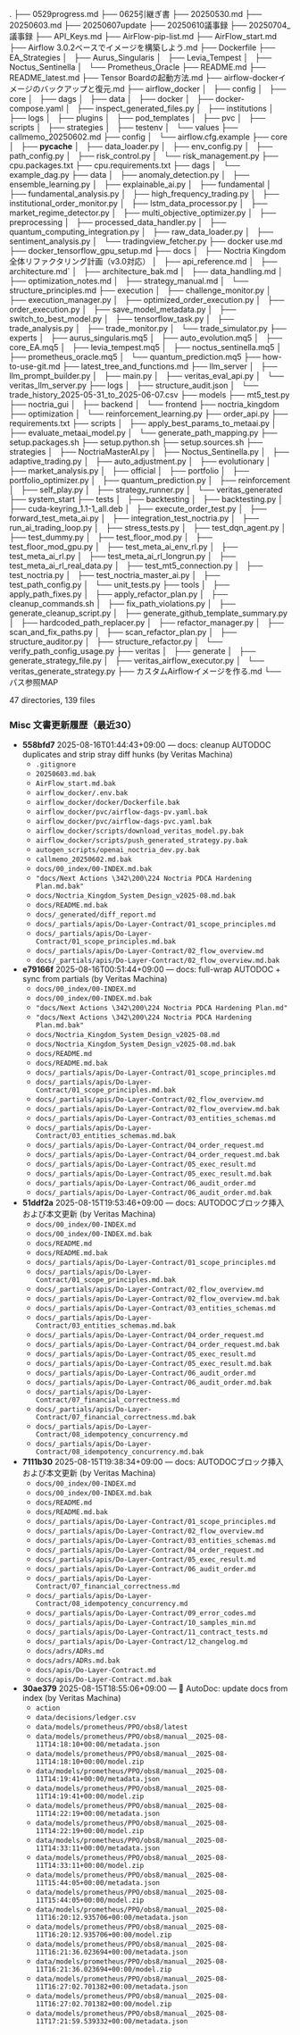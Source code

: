 .
├── 0529progress.md
├── 0625引継ぎ書
├── 20250530.md
├── 20250603.md
├── 20250607update
├── 20250610議事録
├── 20250704_議事録
├── API_Keys.md
├── AirFlow-pip-list.md
├── AirFlow_start.md
├── Airflow 3.0.2ベースでイメージを構築しよう.md
├── Dockerfile
├── EA_Strategies
│   ├── Aurus_Singularis
│   ├── Levia_Tempest
│   ├── Noctus_Sentinella
│   └── Prometheus_Oracle
├── README.md
├── README_latest.md
├── Tensor Boardの起動方法.md
├── airflow-dockerイメージのバックアップと復元.md
├── airflow_docker
│   ├── config
│   ├── core
│   ├── dags
│   ├── data
│   ├── docker
│   ├── docker-compose.yaml
│   ├── inspect_generated_files.py
│   ├── institutions
│   ├── logs
│   ├── plugins
│   ├── pod_templates
│   ├── pvc
│   ├── scripts
│   ├── strategies
│   ├── testenv
│   └── values
├── callmemo_20250602.md
├── config
│   └── airflow.cfg.example
├── core
│   ├── __pycache__
│   ├── data_loader.py
│   ├── env_config.py
│   ├── path_config.py
│   ├── risk_control.py
│   └── risk_management.py
├── cpu.packages.txt
├── cpu.requirements.txt
├── dags
│   └── example_dag.py
├── data
│   ├── anomaly_detection.py
│   ├── ensemble_learning.py
│   ├── explainable_ai.py
│   ├── fundamental
│   ├── fundamental_analysis.py
│   ├── high_frequency_trading.py
│   ├── institutional_order_monitor.py
│   ├── lstm_data_processor.py
│   ├── market_regime_detector.py
│   ├── multi_objective_optimizer.py
│   ├── preprocessing
│   ├── processed_data_handler.py
│   ├── quantum_computing_integration.py
│   ├── raw_data_loader.py
│   ├── sentiment_analysis.py
│   └── tradingview_fetcher.py
├── docker use.md
├── docker_tensorflow_gpu_setup.md
├── docs
│   ├── Noctria Kingdom 全体リファクタリング計画（v3.0対応）
│   ├── api_reference.md
│   ├── architecture.md`
│   ├── architecture_bak.md
│   ├── data_handling.md
│   ├── optimization_notes.md
│   ├── strategy_manual.md
│   └── structure_principles.md
├── execution
│   ├── challenge_monitor.py
│   ├── execution_manager.py
│   ├── optimized_order_execution.py
│   ├── order_execution.py
│   ├── save_model_metadata.py
│   ├── switch_to_best_model.py
│   ├── tensorflow_task.py
│   ├── trade_analysis.py
│   ├── trade_monitor.py
│   └── trade_simulator.py
├── experts
│   ├── aurus_singularis.mq5
│   ├── auto_evolution.mq5
│   ├── core_EA.mq5
│   ├── levia_tempest.mq5
│   ├── noctus_sentinella.mq5
│   ├── prometheus_oracle.mq5
│   └── quantum_prediction.mq5
├── how-to-use-git.md
├── latest_tree_and_functions.md
├── llm_server
│   ├── llm_prompt_builder.py
│   ├── main.py
│   ├── veritas_eval_api.py
│   └── veritas_llm_server.py
├── logs
│   ├── structure_audit.json
│   └── trade_history_2025-05-31_to_2025-06-07.csv
├── models
├── mt5_test.py
├── noctria_gui
│   ├── backend
│   └── frontend
├── noctria_kingdom
├── optimization
│   └── reinforcement_learning.py
├── order_api.py
├── requirements.txt
├── scripts
│   ├── apply_best_params_to_metaai.py
│   ├── evaluate_metaai_model.py
│   └── generate_path_mapping.py
├── setup.packages.sh
├── setup.python.sh
├── setup.sources.sh
├── strategies
│   ├── NoctriaMasterAI.py
│   ├── Noctus_Sentinella.py
│   ├── adaptive_trading.py
│   ├── auto_adjustment.py
│   ├── evolutionary
│   ├── market_analysis.py
│   ├── official
│   ├── portfolio
│   ├── portfolio_optimizer.py
│   ├── quantum_prediction.py
│   ├── reinforcement
│   ├── self_play.py
│   ├── strategy_runner.py
│   └── veritas_generated
├── system_start
├── tests
│   ├── backtesting
│   ├── backtesting.py
│   ├── cuda-keyring_1.1-1_all.deb
│   ├── execute_order_test.py
│   ├── forward_test_meta_ai.py
│   ├── integration_test_noctria.py
│   ├── run_ai_trading_loop.py
│   ├── stress_tests.py
│   ├── test_dqn_agent.py
│   ├── test_dummy.py
│   ├── test_floor_mod.py
│   ├── test_floor_mod_gpu.py
│   ├── test_meta_ai_env_rl.py
│   ├── test_meta_ai_rl.py
│   ├── test_meta_ai_rl_longrun.py
│   ├── test_meta_ai_rl_real_data.py
│   ├── test_mt5_connection.py
│   ├── test_noctria.py
│   ├── test_noctria_master_ai.py
│   ├── test_path_config.py
│   └── unit_tests.py
├── tools
│   ├── apply_path_fixes.py
│   ├── apply_refactor_plan.py
│   ├── cleanup_commands.sh
│   ├── fix_path_violations.py
│   ├── generate_cleanup_script.py
│   ├── generate_github_template_summary.py
│   ├── hardcoded_path_replacer.py
│   ├── refactor_manager.py
│   ├── scan_and_fix_paths.py
│   ├── scan_refactor_plan.py
│   ├── structure_auditor.py
│   ├── structure_refactor.py
│   └── verify_path_config_usage.py
├── veritas
│   ├── generate
│   ├── generate_strategy_file.py
│   ├── veritas_airflow_executor.py
│   └── veritas_generate_strategy.py
├── カスタムAirflowイメージを作る.md
└── パス参照MAP

47 directories, 139 files
<!-- AUTODOC:BEGIN mode=git_log path_globs=docs/misc/*.md title="Misc 文書更新履歴（最近30）" limit=30 since=2025-08-01 -->
### Misc 文書更新履歴（最近30）

- **558bfd7** 2025-08-16T01:44:43+09:00 — docs: cleanup AUTODOC duplicates and strip stray diff hunks (by Veritas Machina)
  - `.gitignore`
  - `20250603.md.bak`
  - `AirFlow_start.md.bak`
  - `airflow_docker/.env.bak`
  - `airflow_docker/docker/Dockerfile.bak`
  - `airflow_docker/pvc/airflow-dags-pv.yaml.bak`
  - `airflow_docker/pvc/airflow-dags-pvc.yaml.bak`
  - `airflow_docker/scripts/download_veritas_model.py.bak`
  - `airflow_docker/scripts/push_generated_strategy.py.bak`
  - `autogen_scripts/openai_noctria_dev.py.bak`
  - `callmemo_20250602.md.bak`
  - `docs/00_index/00-INDEX.md.bak`
  - `"docs/Next Actions \342\200\224 Noctria PDCA Hardening Plan.md.bak"`
  - `docs/Noctria_Kingdom_System_Design_v2025-08.md.bak`
  - `docs/README.md.bak`
  - `docs/_generated/diff_report.md`
  - `docs/_partials/apis/Do-Layer-Contract/01_scope_principles.md`
  - `docs/_partials/apis/Do-Layer-Contract/01_scope_principles.md.bak`
  - `docs/_partials/apis/Do-Layer-Contract/02_flow_overview.md`
  - `docs/_partials/apis/Do-Layer-Contract/02_flow_overview.md.bak`
- **e79166f** 2025-08-16T00:51:44+09:00 — docs: full-wrap AUTODOC + sync from partials (by Veritas Machina)
  - `docs/00_index/00-INDEX.md`
  - `docs/00_index/00-INDEX.md.bak`
  - `"docs/Next Actions \342\200\224 Noctria PDCA Hardening Plan.md"`
  - `"docs/Next Actions \342\200\224 Noctria PDCA Hardening Plan.md.bak"`
  - `docs/Noctria_Kingdom_System_Design_v2025-08.md`
  - `docs/Noctria_Kingdom_System_Design_v2025-08.md.bak`
  - `docs/README.md`
  - `docs/README.md.bak`
  - `docs/_partials/apis/Do-Layer-Contract/01_scope_principles.md`
  - `docs/_partials/apis/Do-Layer-Contract/01_scope_principles.md.bak`
  - `docs/_partials/apis/Do-Layer-Contract/02_flow_overview.md`
  - `docs/_partials/apis/Do-Layer-Contract/02_flow_overview.md.bak`
  - `docs/_partials/apis/Do-Layer-Contract/03_entities_schemas.md`
  - `docs/_partials/apis/Do-Layer-Contract/03_entities_schemas.md.bak`
  - `docs/_partials/apis/Do-Layer-Contract/04_order_request.md`
  - `docs/_partials/apis/Do-Layer-Contract/04_order_request.md.bak`
  - `docs/_partials/apis/Do-Layer-Contract/05_exec_result.md`
  - `docs/_partials/apis/Do-Layer-Contract/05_exec_result.md.bak`
  - `docs/_partials/apis/Do-Layer-Contract/06_audit_order.md`
  - `docs/_partials/apis/Do-Layer-Contract/06_audit_order.md.bak`
- **51ddf2a** 2025-08-15T19:53:46+09:00 — docs: AUTODOCブロック挿入および本文更新 (by Veritas Machina)
  - `docs/00_index/00-INDEX.md`
  - `docs/00_index/00-INDEX.md.bak`
  - `docs/README.md`
  - `docs/README.md.bak`
  - `docs/_partials/apis/Do-Layer-Contract/01_scope_principles.md`
  - `docs/_partials/apis/Do-Layer-Contract/01_scope_principles.md.bak`
  - `docs/_partials/apis/Do-Layer-Contract/02_flow_overview.md`
  - `docs/_partials/apis/Do-Layer-Contract/02_flow_overview.md.bak`
  - `docs/_partials/apis/Do-Layer-Contract/03_entities_schemas.md`
  - `docs/_partials/apis/Do-Layer-Contract/03_entities_schemas.md.bak`
  - `docs/_partials/apis/Do-Layer-Contract/04_order_request.md`
  - `docs/_partials/apis/Do-Layer-Contract/04_order_request.md.bak`
  - `docs/_partials/apis/Do-Layer-Contract/05_exec_result.md`
  - `docs/_partials/apis/Do-Layer-Contract/05_exec_result.md.bak`
  - `docs/_partials/apis/Do-Layer-Contract/06_audit_order.md`
  - `docs/_partials/apis/Do-Layer-Contract/06_audit_order.md.bak`
  - `docs/_partials/apis/Do-Layer-Contract/07_financial_correctness.md`
  - `docs/_partials/apis/Do-Layer-Contract/07_financial_correctness.md.bak`
  - `docs/_partials/apis/Do-Layer-Contract/08_idempotency_concurrency.md`
  - `docs/_partials/apis/Do-Layer-Contract/08_idempotency_concurrency.md.bak`
- **7111b30** 2025-08-15T19:38:34+09:00 — docs: AUTODOCブロック挿入および本文更新 (by Veritas Machina)
  - `docs/00_index/00-INDEX.md`
  - `docs/00_index/00-INDEX.md.bak`
  - `docs/README.md`
  - `docs/README.md.bak`
  - `docs/_partials/apis/Do-Layer-Contract/01_scope_principles.md`
  - `docs/_partials/apis/Do-Layer-Contract/02_flow_overview.md`
  - `docs/_partials/apis/Do-Layer-Contract/03_entities_schemas.md`
  - `docs/_partials/apis/Do-Layer-Contract/04_order_request.md`
  - `docs/_partials/apis/Do-Layer-Contract/05_exec_result.md`
  - `docs/_partials/apis/Do-Layer-Contract/06_audit_order.md`
  - `docs/_partials/apis/Do-Layer-Contract/07_financial_correctness.md`
  - `docs/_partials/apis/Do-Layer-Contract/08_idempotency_concurrency.md`
  - `docs/_partials/apis/Do-Layer-Contract/09_error_codes.md`
  - `docs/_partials/apis/Do-Layer-Contract/10_samples_min.md`
  - `docs/_partials/apis/Do-Layer-Contract/11_contract_tests.md`
  - `docs/_partials/apis/Do-Layer-Contract/12_changelog.md`
  - `docs/adrs/ADRs.md`
  - `docs/adrs/ADRs.md.bak`
  - `docs/apis/Do-Layer-Contract.md`
  - `docs/apis/Do-Layer-Contract.md.bak`
- **30ae379** 2025-08-15T18:55:06+09:00 — 📄 AutoDoc: update docs from index (by Veritas Machina)
  - `action`
  - `data/decisions/ledger.csv`
  - `data/models/prometheus/PPO/obs8/latest`
  - `data/models/prometheus/PPO/obs8/manual__2025-08-11T14:18:10+00:00/metadata.json`
  - `data/models/prometheus/PPO/obs8/manual__2025-08-11T14:18:10+00:00/model.zip`
  - `data/models/prometheus/PPO/obs8/manual__2025-08-11T14:19:41+00:00/metadata.json`
  - `data/models/prometheus/PPO/obs8/manual__2025-08-11T14:19:41+00:00/model.zip`
  - `data/models/prometheus/PPO/obs8/manual__2025-08-11T14:22:19+00:00/metadata.json`
  - `data/models/prometheus/PPO/obs8/manual__2025-08-11T14:22:19+00:00/model.zip`
  - `data/models/prometheus/PPO/obs8/manual__2025-08-11T14:33:11+00:00/metadata.json`
  - `data/models/prometheus/PPO/obs8/manual__2025-08-11T14:33:11+00:00/model.zip`
  - `data/models/prometheus/PPO/obs8/manual__2025-08-11T15:44:05+00:00/metadata.json`
  - `data/models/prometheus/PPO/obs8/manual__2025-08-11T15:44:05+00:00/model.zip`
  - `data/models/prometheus/PPO/obs8/manual__2025-08-11T16:20:12.935706+00:00/metadata.json`
  - `data/models/prometheus/PPO/obs8/manual__2025-08-11T16:20:12.935706+00:00/model.zip`
  - `data/models/prometheus/PPO/obs8/manual__2025-08-11T16:21:36.023694+00:00/metadata.json`
  - `data/models/prometheus/PPO/obs8/manual__2025-08-11T16:21:36.023694+00:00/model.zip`
  - `data/models/prometheus/PPO/obs8/manual__2025-08-11T16:27:02.701382+00:00/metadata.json`
  - `data/models/prometheus/PPO/obs8/manual__2025-08-11T16:27:02.701382+00:00/model.zip`
  - `data/models/prometheus/PPO/obs8/manual__2025-08-11T17:21:59.539332+00:00/metadata.json`
<!-- AUTODOC:END -->
